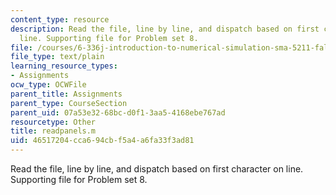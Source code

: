 ```yaml
---
content_type: resource
description: Read the file, line by line, and dispatch based on first character on
  line. Supporting file for Problem set 8.
file: /courses/6-336j-introduction-to-numerical-simulation-sma-5211-fall-2003/46517204cca694cbf5a4a6fa33f3ad81_readpanels.m
file_type: text/plain
learning_resource_types:
- Assignments
ocw_type: OCWFile
parent_title: Assignments
parent_type: CourseSection
parent_uid: 07a53e32-68bc-d0f1-3aa5-4168ebe767ad
resourcetype: Other
title: readpanels.m
uid: 46517204-cca6-94cb-f5a4-a6fa33f3ad81
---
```

Read the file, line by line, and dispatch based on first character on line. Supporting file for Problem set 8.

